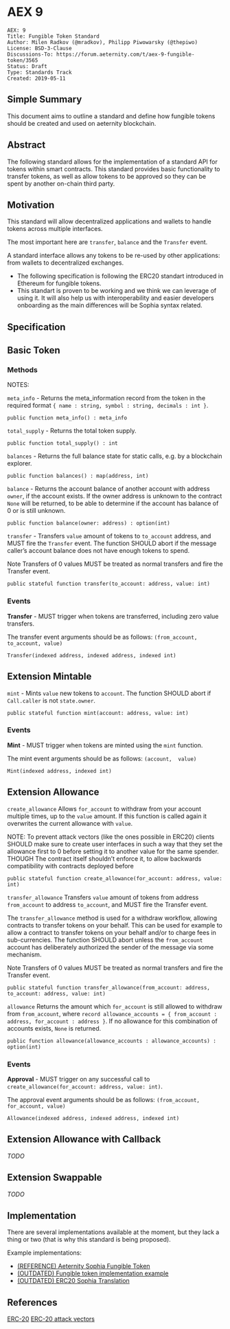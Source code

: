 # AEX 9

```
AEX: 9
Title: Fungible Token Standard
Author: Milen Radkov (@mradkov), Philipp Piwowarsky (@thepiwo)
License: BSD-3-Clause
Discussions-To: https://forum.aeternity.com/t/aex-9-fungible-token/3565
Status: Draft
Type: Standards Track
Created: 2019-05-11
```

## Simple Summary

This document aims to outline a standard and define how fungible tokens should be created and used on aeternity blockchain.

## Abstract

The following standard allows for the implementation of a standard API for tokens within smart contracts. This standard provides basic functionality to transfer tokens, as well as allow tokens to be approved so they can be spent by another on-chain third party.


## Motivation

This standard will allow decentralized applications and wallets to handle tokens across multiple interfaces.

The most important here are `transfer`, `balance` and the `Transfer` event.

A standard interface allows any tokens to be re-used by other applications: from wallets to decentralized exchanges.

- The following specification is following the ERC20 standart introduced in Ethereum for fungible tokens.
- This standart is proven to be working and we think we can leverage of using it. It will also help us with interoperability and easier developers onboarding as the main differences will be Sophia syntax related.

## Specification

## Basic Token
### Methods

NOTES:

`meta_info` - Returns the meta_information record from the token in the required format `{ name : string, symbol : string, decimals : int }`.

```
public function meta_info() : meta_info
```

`total_supply` - Returns the total token supply.

```
public function total_supply() : int
```

`balances` - Returns the full balance state for static calls, e.g. by a blockchain explorer.

```
public function balances() : map(address, int)
```


`balance` - Returns the account balance of another account with address `owner`, if the account exists. If the owner address is unknown to the contract `None` will be returned, to be able to determine if the account has balance of 0 or is still unknown.

```
public function balance(owner: address) : option(int)
```

`transfer` - Transfers `value` amount of tokens to `to_account` address, and MUST fire the `Transfer` event. The function SHOULD abort if the message caller’s account balance does not have enough tokens to spend.

Note Transfers of 0 values MUST be treated as normal transfers and fire the Transfer event.

```
public stateful function transfer(to_account: address, value: int)
```


### Events

**Transfer** - MUST trigger when tokens are transferred, including zero value transfers.

The transfer event arguments should be as follows: `(from_account, to_account, value)`

```
Transfer(indexed address, indexed address, indexed int)
```


## Extension Mintable

`mint` - Mints `value` new tokens to `account`. The function SHOULD abort if `Call.caller` is not `state.owner`.

```
public stateful function mint(account: address, value: int)
```

### Events

**Mint** - MUST trigger when tokens are minted using the `mint` function.

The mint event arguments should be as follows: `(account,  value)`

```
Mint(indexed address, indexed int)
```

## Extension Allowance

`create_allowance`
Allows `for_account` to withdraw from your account multiple times, up to the `value` amount. If this function is called again it overwrites the current allowance with `value`.

NOTE: To prevent attack vectors (like the ones possible in ERC20) clients SHOULD make sure to create user interfaces in such a way that they set the allowance first to 0 before setting it to another value for the same spender. THOUGH The contract itself shouldn’t enforce it, to allow backwards compatibility with contracts deployed before

```
public stateful function create_allowance(for_account: address, value: int)
```

`transfer_allowance`
Transfers `value` amount of tokens from address `from_account` to address `to_account`, and MUST fire the Transfer event.

The `transfer_allowance` method is used for a withdraw workflow, allowing contracts to transfer tokens on your behalf. This can be used for example to allow a contract to transfer tokens on your behalf and/or to charge fees in sub-currencies. The function SHOULD abort unless the `from_account` account has deliberately authorized the sender of the message via some mechanism.

Note Transfers of 0 values MUST be treated as normal transfers and fire the Transfer event.

```
public stateful function transfer_allowance(from_account: address, to_account: address, value: int)
```

`allowance`
Returns the amount which `for_account` is still allowed to withdraw from `from_account`, where `record allowance_accounts = { from_account : address, for_account : address }`. If no allowance for this combination of accounts exists, `None` is returned.

```
public function allowance(allowance_accounts : allowance_accounts) : option(int)
```

### Events

**Approval** - MUST trigger on any successful call to `create_allowance(for_account: address, value: int)`.

The approval event arguments should be as follows: `(from_account, for_account, value)`


```
Allowance(indexed address, indexed address, indexed int)
```

## Extension Allowance with Callback

*TODO*

## Extension Swappable

*TODO*

## Implementation
There are several implementations available at the moment, but they lack a thing or two (that is why this standard is being proposed).

Example implementations:
- [(REFERENCE) Aeternity Sophia Fungible Token](https://github.com/mradkov/aeternity-fungible-token/blob/master/contracts/fungible-token.aes)
- [(OUTDATED) Fungible token implementation example](https://github.com/aeternity/aepp-sophia-examples/blob/master/libraries/FungibleToken/contracts/fungible-token.aes)
- [(OUTDATED) ERC20 Sophia Translation](https://github.com/aeternity/aesophia/blob/master/test/contracts/erc20_token.aes)

## References
[ERC-20](https://eips.ethereum.org/EIPS/eip-20)
[ERC-20 attack vectors](https://docs.google.com/document/d/1YLPtQxZu1UAvO9cZ1O2RPXBbT0mooh4DYKjA_jp-RLM/edit)


